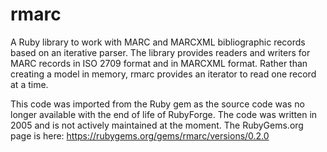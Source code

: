 # rmarc
A Ruby library to work with MARC and MARCXML bibliographic records based on an iterative parser. The library provides readers and writers for MARC records in ISO 2709 format and in MARCXML format. Rather than creating a model in memory, rmarc provides an iterator to read one record at a time. 

This code was imported from the Ruby gem as the source code was no longer available with the end of life of RubyForge. The code was written in 2005 and is not actively maintained at the moment. The RubyGems.org page is here: https://rubygems.org/gems/rmarc/versions/0.2.0
